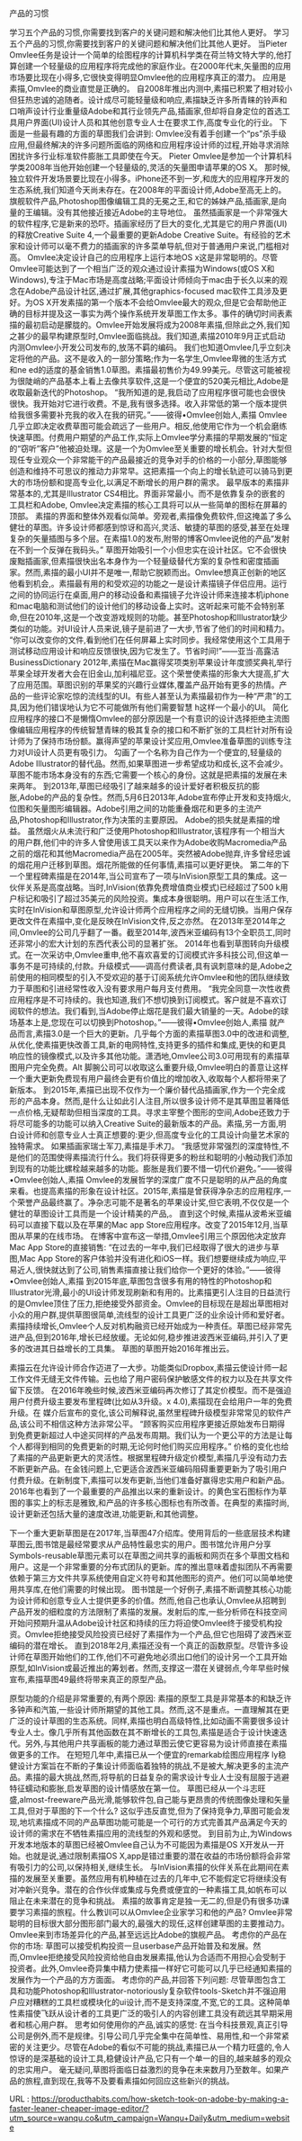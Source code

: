  
 产品的习惯 
  
 学习五个产品的习惯,你需要找到客户的关键问题和解决他们比其他人更好。 
 学习五个产品的习惯,你需要找到客户的关键问题和解决他们比其他人更好。 
 当Pieter Omvlee任务是设计一个简单的绘图程序的计算机科学类在荷兰特文特大学的,他打算创建一个轻量级的应用程序将完成他的家庭作业。在2000年代末,矢量图的应用市场要比现在小得多,它很快变得明显Omvlee他的应用程序真正的潜力。 
 应用是素描,Omvlee的商业直觉是正确的。 
 自2008年推出内测中,素描已积累了相对较小但狂热忠诚的追随者。设计成尽可能轻量级和响应,素描缺乏许多所青睐的铃声和口哨声设计行业重量级Adobe和其行业领先产品,插画家,但却将自身定位的首选工具用户界面(UI)设计人员和其他创意专业人士在要求工作,高度专业化的行业。 
 下面是一些最有趣的方面的草图我们会讲到: 
 Omvlee没有着手创建一个“ps”杀手级应用,但最终解决的许多问题所面临的网络和应用程序设计师的过程,开始寻求消除困扰许多行业标准软件膨胀工具即使在今天。 
 Pieter Omvlee是参加一个计算机科学类2008年当他开始创建一个轻量级的,灵活的矢量图申请苹果的OS X。 
 那时候,独立软件开发场景要比现在小得多。iPhone还不到一岁,和庞大的应用程序开发的生态系统,我们知道今天尚未存在。在2008年的平面设计师,Adobe至高无上的。旗舰软件产品,Photoshop图像编辑工具的无冕之王,和它的姊妹产品,插画家,是向量的王编辑。没有其他接近接近Adobe的主导地位。 
 虽然插画家是一个非常强大的软件程序,它是新来的恐吓。插画家经历了巨大的变化,尤其是它的用户界面(UI)的释放Creative Suite 4,一个最重要的更新Adobe Creative Suite。有经验的艺术家和设计师可以毫不费力的插画家的许多菜单导航,但对于普通用户来说,门槛相对高。 
 Omvlee决定设计自己的应用程序上运行本地OS x这是非常聪明的。尽管Omvlee可能达到了一个相当广泛的观众通过设计素描为Windows(或OS X和Windows),专注于Mac市场是高度战略;平面设计师倾向于mac由于长久以来的观念在Adobe产品设计社区,通过扩展,其他graphics-focused mac软件工具涉及更好。为OS X开发素描的第一个版本不会给Omvlee最大的观众,但是它会帮助他正确的目标并提及这一事实为两个操作系统开发草图工作太多。事件的确切时间表素描的最初启动是朦胧的。Omvlee开始发展将成为2008年素描,但除此之外,我们知之甚少的最早构建原型时,Omvlee面临挑战。我们知道,素描2010年9月正式启动内测Omvlee小开发公司发布的,放荡不羁的编码。 
 我们也知道Omvlee几乎立刻决定将他的产品。这不是收入的一部分策略;作为一名学生,Omvlee卑微的生活方式和ne 
 ed的适度的基金销售1.0草图。素描最初售价为49.99美元。尽管这可能被视为很陡峭的产品基本上看上去像共享软件,这是一个便宜的520美元相比,Adobe是收取最新迭代的Photoshop。 
 “我所知道的是,我启动了应用程序很可能也会很快很快。我开始对它进行收费。不是,我有很多选择。收入非常低的第一个版本提供给我很多需要补充我的收入在我的研究。”——彼得•Omvlee创始人,素描 
 Omvlee几乎立即决定收费草图可能会疏远了一些用户。相反,他使用它作为一个机会磨练快速草图。付费用户期望的产品工作,实际上Omvlee学分素描的早期发展的“恒定的“窃听”客户”他被迫处理。这是一个为Omvlee至关重要的增长机会。针对大型但现任专业观众一个非常能干的产品最接近的竞争对手的价格的一小部分,草图能够创造和维持不可思议的推动力非常早。这把素描一个向上的增长轨迹可以骑马到更大的市场份额和提高专业化,以满足不断增长的用户群的需求。 
 最早版本的素描非常基本的,尤其是Illustrator CS4相比。界面非常最小。而不是依靠复杂的嵌套的工具栏和Adobe, Omvlee决定素描的核心工具将可以从一些简单的图标在屏幕的顶部。 
 素描的界面和整体外观看似简单。旁观者,素描像免费软件,但这掩盖了多么健壮的草图。许多设计师都感到惊讶和高兴,灵活、敏捷的草图的感受,甚至在处理复杂的矢量插图与多个层。在素描1.0的发布,附带的博客Omvlee说他的产品“发射在不到一个反弹在我码头。” 
 草图开始吸引一个小但忠实在设计社区。它不会很快废黜插画家,但素描很快出名本身作为一个轻量级替代方案的复杂性和密度插画家。然而,素描的最小UI并不是唯一,帮助它脱颖而出。Omvlee想真正创新的地区他看到机会,。素描最有用的和受欢迎的功能之一是设计素描镜子伴侣应用。运行之间的协同运行在桌面,用户的移动设备和素描镜子允许设计师来连接本机iphone和mac电脑和测试他们的设计他们的移动设备上实时。这听起来可能不会特别革命,但在2010年,这是一个改变游戏规则的功能。甚至Photoshop和Illustrator缺少类似的功能。对UI设计人员来说,镜子是前进了一大步,节省了他们的时间和精力。 
 “你可以改变你的文件,看到他们在任何屏幕上实时同步。我经常使用这个工具用于测试移动应用设计和响应反馈很快,因为它发生了。节省时间!”——亚当·高露洁BusinessDictionary 
 2012年,素描在Mac赢得奖项类别苹果设计年度颁奖典礼举行苹果全球开发者大会在旧金山,加利福尼亚。这个荣誉使素描的形象大大提高,扩大了应用范围。草图识别的苹果奖的兴趣行业媒体,覆盖产品开始有更多的热情。产品的一些评论家吃惊的流线型的UI。有些人甚至认为素描最初作为一种“严肃”的工具,因为他们错误地认为它不可能做所有他们需要智慧 
 h这样一个最小的UI。 
 简化应用程序的接口不是懒惰Omvlee的部分原因是一个有意识的设计选择拒绝主流图像编辑应用程序的传统智慧青睐的极其复杂的接口和不断扩张的工具栏针对所有设计师为了保持市场份额。赢得声望的苹果设计奖应用,Omvlee准备草图的训练专注力对UI设计人员更有吸引力。 
 勾画了一个名称为自己作为一个便宜的,轻量级的Adobe Illustrator的替代品。然而,如果草图进一步希望成功和成长,这不会减少。草图不能市场本身没有的东西;它需要一个核心的身份。这就是把素描的发展在未来两年。 
 到2013年,草图已经吸引了越来越多的设计爱好者积极反抗的膨胀,Adobe的产品的复杂性。然而,5月6日2013年,Adobe宣布停止开发和支持烟火,位图和矢量图形编辑器。Adobe引用之间的功能重叠烟花和更多的主流产品,Photoshop和Illustrator,作为决策的主要原因。 
 Adobe的损失就是素描的增益。 
 虽然烟火从未流行和广泛使用Photoshop和Illustrator,该程序有一个相当大的用户群,他们中的许多人曾使用该工具天以来作为Adobe收购Macromedia产品之前的烟花和其他Macromedia产品在2005年。突然被Adobe抛弃,许多曾经忠诚的烟花用户迁移到草图。烟花所能做的任何事情,素描可以更好更快。 
 第二年的下一个里程碑素描是在2014年,当公司宣布了一项与InVision原型工具的集成。这一伙伴关系是高度战略。当时,InVision(依靠免费增值商业模式)已经超过了500 k用户标记和吸引了超过35美元的风险投资。集成本身很聪明。用户可以在生活工作,实时在InVision和草图原型,允许设计师两个应用程序之间的无缝切换。当用户保存更改文件在素描中,变化是反映在InVision文件,反之亦然。 
 在2013年至2014年之间,Omvlee的公司几乎翻了一番。截至2014年,波西米亚编码有13个全职员工,同时还非常小的宏大计划的东西代表公司的显著扩张。 
 2014年也看到草图转向升级模式。在一次采访中,Omvlee重申,他不喜欢喜爱的订阅模式许多科技公司,但这单一事务不是可持续的,付款。升级模式——调高付费读者,具有讽刺意味的是,Adobe之前使用的相同模型的引入不受欢迎的基于订阅系统允许Omvlee和他的团队继续致力于草图和引进经常性收入没有要求用户每月支付费用。 
 “我完全同意一次性收费应用程序是不可持续的。我也知道,我们不想切换到订阅模式。客户就是不喜欢订阅软件的想法。我们看到,当Adobe停止烟花是我们最大销量的一天。Adobe的球场基本上是,您现在可以切换到Photoshop。”——彼得•Omvlee创始人,素描 
 就产品而言,素描3.0是一个巨大的更新。几乎每个方面的素描草图3.0中的改进和调整,从优化,使素描更快改善工具,新的电网特性,支持更多的插件和集成,更快的和更具响应性的镜像模式,以及许多其他功能。潇洒地,Omvlee公司3.0可用现有的素描草图用户完全免费。Alt 
 脚腕公司可以收取这么重要升级,Omvlee明白的善意让这样一个重大更新免费现有用户最终会更有价值比的增加收入,收取每个人都将带来了新版本。 
 到2015年,素描已出现不仅作为一个廉价替代品插画家,作为一个完全成形的产品本身。然而,是什么让如此引人注目,所以很多设计师不是其草图显著降低一点价格,无疑帮助但相当深度的工具。寻求主宰整个图形的空间,Adobe还致力于将尽可能多的功能可以纳入Creative Suite的最新版本的产品。素描,另一方面,明白设计师和创意专业人士真正想要的:更少,但高度专业化的工具设计向量艺术家的独特需求。 
 如果插画家瑞士军刀,素描是手术刀。 
 “我感觉非常强烈的深度特性,不是他们的范围使得素描流行什么。我们将获得更多的粉丝和聪明的小触动我们添加到现有的功能比螺栓越来越多的功能。膨胀是我们要不惜一切代价避免。”——彼得•Omvlee创始人,素描 
 Omvlee的发展哲学的深度广度不只是聪明的从产品的角度来看。也提高素描的形象在设计社区。2015年,素描是曾获得净杂志的应用程序,一个荣誉产品最终赢了。净杂志可能不是著名的苹果设计奖,但它表明,不仅仅是一个健壮的草图设计工具而是一个设计精美的产品,。 
 直到这个时候,素描从波希米亚编码可以直接下载以及在苹果的Mac app Store应用程序。改变了2015年12月,当草图从苹果的在线市场。 
 在博客中宣布这一举措,Omvlee引用三个原因他决定放弃Mac App Store的直接销售: 
 “在过去的一年中,我们已经取得了很大的进步与草图,Mac App Store的客户体验并没有进化和iOS一样。我们想要继续成为响应,平易近人,很快就达到了公司,销售素描直接让我们给你一个更好的体验。”——彼得•Omvlee创始人,素描 
 到2015年底,草图包含很多有用的特性的Photoshop和Illustrator光滑,最小的UI设计师发现刷新和有用的。比素描更引人注目的日益流行的是Omvlee顶住了压力,拒绝接受外部资金。Omvlee的目标现在是超出草图相对小众的用户群,提供草图很简单,流线型的设计工具更广泛的业余设计师和爱好者。 
 素描持续增长,Omvlee个人反对机构融资已经开始成为一种责任。草图已经非常先进产品,但到2016年,增长已经放缓。无论如何,稳步推进波西米亚编码,并引入了更多的改进其日益增长的工具集。 
 草图的草图开始2016年推出云。 
  
 素描云在允许设计师合作迈进了一大步。功能类似Dropbox,素描云使设计师一起工作文件无缝无文件传输。云也给了用户密码保护敏感文件的权力以及在共享文件留下反馈。 
 在2016年晚些时候,波西米亚编码再次修订了其定价模型。而不是强迫用户付费升级主要发布里程碑(比如从3升级。x 4.0),素描现在会给用户一年的免费升级。在 
 媒介后宣布的变化,该公司解释说,虽然里程碑升级模型非常常见的软件产品,该公司不相信这种方法非常公平。 
 “顾客购买应用程序更接近原始发布日期得到免费更新超过人中途买同样的产品发布周期。我们认为一个更公平的方法是让每个人都得到相同的免费更新的时期,无论何时他们购买应用程序。” 
 价格的变化也给了素描的产品更新更大的灵活性。根据里程碑升级定价模型,素描几乎没有动力去不断更新产品。在金钱问题上,它更适合波西米亚编码阻碍重要更新为了吸引用户付费升级。在新制度下,素描可以发布更新,当他们准备好赢得忠实用户和新产品。 
 2016年也看到了一个最重要的产品推出以来的重新设计。的黄色宝石图标作为草图的事实上的标志是雅致,和产品的许多核心图标也有所改善。在典型的素描时尚,设计更新还包括大量的速度改进,功能更新,和其他调整。 
  
 下一个重大更新草图是在2017年,当草图47介绍库。使用背后的一些底层技术构建草图云,图书馆是最经常要求从产品特性最忠实的用户。图书馆允许用户分享Symbols-reusable草图元素可以在草图之间共享的画板和网页在多个草图文档和用户。这是一个非常重要的分布式团队的更新。库的推出意味着虚拟团队不再需要依赖于第三方文件共享系统使用自定义符号和其他图形的资产。他们可以简单地使用共享库,在他们需要的时候出现。 
 图书馆是一个好例子,素描不断调整其核心功能为设计师和创意专业人士提供更多的价值。然而,他自己也承认,Omvlee从招聘到产品开发的细粒度的方法限制了素描的发展。发射后的库,一些分析师在科技空间开始问预期升温从Adobe设计社区和持续的压力将迫使Omvlee终于接受机构投资。Omvlee拒绝接受风险投资已经好了素描作为一个产品,但它也阻碍了波西米亚编码的潜在增长。 
 直到2018年2月,素描还没有一个真正的函数原型。尽管许多设计师在草图开始他们的工作,他们不可避免地必须出口他们的设计另一个工具开始原型,如InVision或最近推出的筹划者。然而,支撑这一潜在关键弱点,今年早些时候宣布,素描草图49最终将带来真正的原型产品。 
  
 原型功能的介绍是非常重要的,有两个原因: 
 素描的原型工具是非常基本的和缺乏许多钟声和汽笛,一些设计师所期望的其他工具。然而,这不是重点。一直理解其在更广泛的设计草图的生态系统。同样,素描也明白高级特性,比如动画不需要很多设计专业人士。像几乎所有其他函数在其不断增长的工具包,素描是适合于设计快速迭代。另外,与其他用户共享画板的能力通过草图云使它更容易为设计师直接在素描做更多的工作。 
 在短短几年中,素描已从一个便宜的remarkab绘图应用程序 
 ly稳健设计方案旨在不断的子集设计师面临着独特的挑战,不是被大,解决更多的主流产品。素描的最大挑战,然而,将导航的日益复杂的需求设计专业人士没有屈服于逃避特征蠕动和膨胀,启发草图的设计情感放在第一位。 
 草图已经从一个斗志旺盛,almost-freeware产品光滑,能够软件包,自己能与更昂贵的传统图像处理和矢量工具,但对于草图的下一个什么? 
 这似乎违反直觉,但为了保持竞争力,草图可能会发现,地坑素描成不同的产品草图功能可能是一个可行的方式完善其产品满足今天的设计师的需求在不牺牲素描应用的流线型的外观和感觉。 
 到目前为止,为Windows开发本地版本的草图已经被Omvlee自己认为不可能因为素描是OS X开发从一开始。也就是说,通过限制素描OS X,app是错过重要的潜在收益的市场份额将会非常有吸引力的公司,以保持相关,继续生长。 
 与InVision素描的伙伴关系在此期间在素描的发展至关重要。虽然应用有机种植在过去的几年中,它不能假定它将继续没有对冲新兴竞争。潜在的合作伙伴或集成与免费或便宜的一种素描工具,如帆布可以阻止在未来潜在的竞争和挑战。 
 素描的故事肯定是独一无二的,但是仍有很多功课要学习素描的旅程。什么教训可以从Omvlee企业家学习和他的产品? 
 Omvlee非常聪明的目标很大部分图形部门最大的,最强大的现任,这样创建草图的主要推动力。Omvlee来到市场差异化的产品,甚至远远比Adobe的旗舰产品。 
 考虑你的产品在你的市场: 
 草图可以接受机构投资一旦userbase产品开始普及和发展。然而,Omvlee拒绝接受风险投资给他自由发展素描,他认为合适而不用担心会受制于投资者。此外,Omvlee奇异集中精力使素描一样好它可能可以几乎已经通知素描的发展作为一个产品的方方面面。 
 考虑你的产品,并回答下列问题: 
 尽管草图包含工具和功能Photoshop和Illustrator-notoriously复杂软件tools-Sketch并不强迫用户应对糟糕的工具栏或模块化的ui设计,而不是支持深度,不宽,它的工具。这种简单性素描使飞跃从设计者的工具更广泛的吸引人的内容创建工具没有疏远其早期采用者和核心用户群。 
 思考如何使用你的产品,诚实的感觉: 
 在当今科技景观,真正引导公司是例外,而不是规律。引导公司几乎完全集中在简单性、易用性,和一个非常紧密的关注更少。尽管在Adobe的看似不可能的挑战,素描已从一个精力旺盛的,令人惊讶的是深基础的设计工具,稳健设计产品,它只有一个单一的目的,越来越多的观众的忠实用户。 
 毫无疑问,草图将面临日益激烈的竞争在未来数月乃至数年。如果产品的旅程,直到现在,我等不及要看素描如何回应这些新兴的挑战。 
  
   
  URL : https://producthabits.com/how-sketch-took-on-adobe-by-making-a-faster-leaner-cheaper-image-editor/?utm_source=wanqu.co&utm_campaign=Wanqu+Daily&utm_medium=website